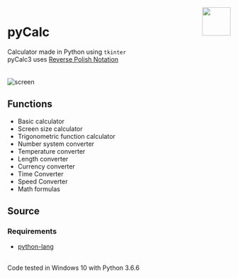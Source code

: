 <img align="right" src="https://github.com/Programista3/pyCalc/blob/master/images/logo.png?raw=true" width="64" height="64">

# pyCalc
Calculator made in Python using `tkinter`  
pyCalc3 uses [Reverse Polish Notation](https://en.wikipedia.org/wiki/Reverse_Polish_notation)<br><br><br>
![screen](https://github.com/Programista3/pyCalc/blob/master/images/pyCalc3.png?1)
## Functions
- Basic calculator
- Screen size calculator
- Trigonometric function calculator
- Number system converter
- Temperature converter
- Length converter
- Currency converter
- Time Converter
- Speed Converter
- Math formulas
## Source
### Requirements
- [python-lang](https://github.com/Programista3/python-lang)

<br>Code tested in Windows 10 with Python 3.6.6
